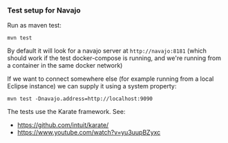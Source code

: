 ### Test setup for Navajo

Run as maven test:

```
mvn test
```

By default it will look for a navajo server at `http://navajo:8181`
(which should work if the test docker-compose is running, and we're running from a container in the same docker network)

If we want to connect somewhere else (for example running from a local Eclipse instance) we can supply it using a system property:

```
mvn test -Dnavajo.address=http://localhost:9090
```

The tests use the Karate framework. See:
* https://github.com/intuit/karate/
* https://www.youtube.com/watch?v=yu3uupBZyxc

